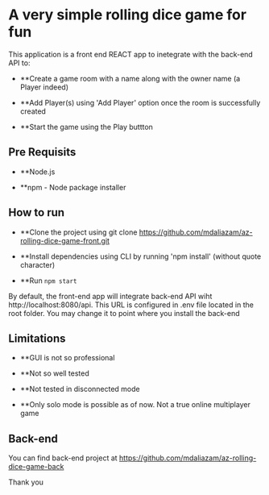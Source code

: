 # A very simple rolling dice game for fun

This application is a front end REACT app to inetegrate with the back-end API to:

* **Create a game room with a name along with the owner name (a Player indeed)

* **Add Player(s) using 'Add Player' option once the room is successfully created

* **Start the game using the Play buttton



## Pre Requisits

* **Node.js

* **npm - Node package installer

## How to run

* **Clone the project using git clone https://github.com/mdaliazam/az-rolling-dice-game-front.git

* **Install dependencies using CLI by running 'npm install' (without quote character)

* **Run `npm start`

By default, the front-end app will integrate back-end API wiht http://localhost:8080/api. This URL is configured in .env file located in the root folder. You may change it to point where you install the back-end 

## Limitations
* **GUI is not so professional

* **Not so well tested

* **Not tested in disconnected mode

* **Only solo mode is possible as of now. Not a true online multiplayer game

## Back-end

You can find back-end project at https://github.com/mdaliazam/az-rolling-dice-game-back

Thank you